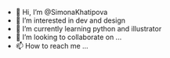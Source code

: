 - 👋 Hi, I’m @SimonaKhatipova
- 👀 I’m interested in dev and design
- 🌱 I’m currently learning python and illustrator
- 💞️ I’m looking to collaborate on ...
- 📫 How to reach me ...

<!---
SimonaKhatipova/SimonaKhatipova is a ✨ special ✨ repository because its `README.md` (this file) appears on your GitHub profile.
You can click the Preview link to take a look at your changes.
--->

